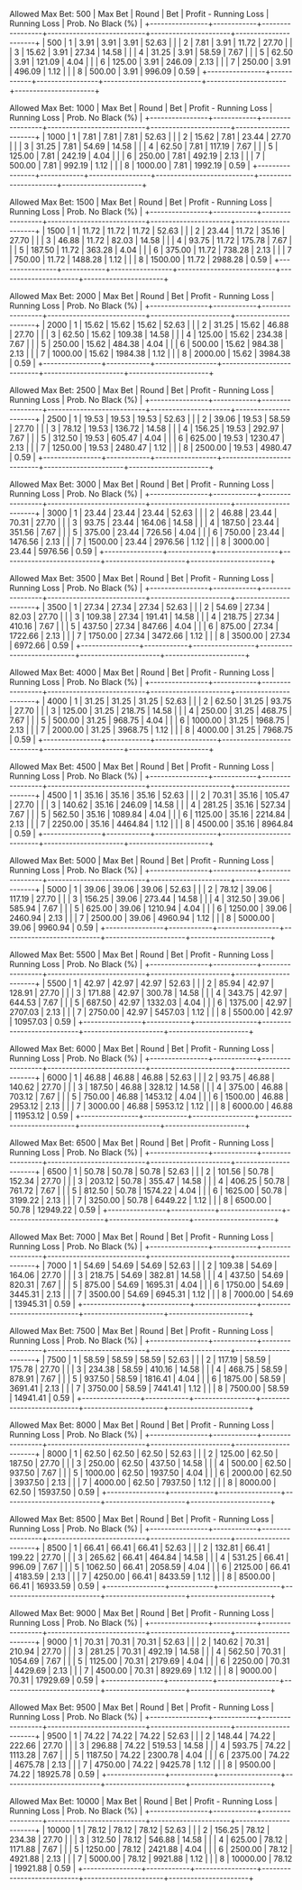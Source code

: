 Allowed Max Bet: 500
|    Max Bet     |   Round    |       Bet       |   Profit - Running Loss   |     Running Loss     |  Prob. No Black (%)  |
+----------------+------------+-----------------+---------------------------+----------------------+----------------------+
| 500            | 1          | 3.91            | 3.91                      | 3.91                 | 52.63                |
|                | 2          | 7.81            | 3.91                      | 11.72                | 27.70                |
|                | 3          | 15.62           | 3.91                      | 27.34                | 14.58                |
|                | 4          | 31.25           | 3.91                      | 58.59                | 7.67                 |
|                | 5          | 62.50           | 3.91                      | 121.09               | 4.04                 |
|                | 6          | 125.00          | 3.91                      | 246.09               | 2.13                 |
|                | 7          | 250.00          | 3.91                      | 496.09               | 1.12                 |
|                | 8          | 500.00          | 3.91                      | 996.09               | 0.59                 |
+----------------+------------+-----------------+---------------------------+----------------------+----------------------+


Allowed Max Bet: 1000
|    Max Bet     |   Round    |       Bet       |   Profit - Running Loss   |     Running Loss     |  Prob. No Black (%)  |
+----------------+------------+-----------------+---------------------------+----------------------+----------------------+
| 1000           | 1          | 7.81            | 7.81                      | 7.81                 | 52.63                |
|                | 2          | 15.62           | 7.81                      | 23.44                | 27.70                |
|                | 3          | 31.25           | 7.81                      | 54.69                | 14.58                |
|                | 4          | 62.50           | 7.81                      | 117.19               | 7.67                 |
|                | 5          | 125.00          | 7.81                      | 242.19               | 4.04                 |
|                | 6          | 250.00          | 7.81                      | 492.19               | 2.13                 |
|                | 7          | 500.00          | 7.81                      | 992.19               | 1.12                 |
|                | 8          | 1000.00         | 7.81                      | 1992.19              | 0.59                 |
+----------------+------------+-----------------+---------------------------+----------------------+----------------------+


Allowed Max Bet: 1500
|    Max Bet     |   Round    |       Bet       |   Profit - Running Loss   |     Running Loss     |  Prob. No Black (%)  |
+----------------+------------+-----------------+---------------------------+----------------------+----------------------+
| 1500           | 1          | 11.72           | 11.72                     | 11.72                | 52.63                |
|                | 2          | 23.44           | 11.72                     | 35.16                | 27.70                |
|                | 3          | 46.88           | 11.72                     | 82.03                | 14.58                |
|                | 4          | 93.75           | 11.72                     | 175.78               | 7.67                 |
|                | 5          | 187.50          | 11.72                     | 363.28               | 4.04                 |
|                | 6          | 375.00          | 11.72                     | 738.28               | 2.13                 |
|                | 7          | 750.00          | 11.72                     | 1488.28              | 1.12                 |
|                | 8          | 1500.00         | 11.72                     | 2988.28              | 0.59                 |
+----------------+------------+-----------------+---------------------------+----------------------+----------------------+


Allowed Max Bet: 2000
|    Max Bet     |   Round    |       Bet       |   Profit - Running Loss   |     Running Loss     |  Prob. No Black (%)  |
+----------------+------------+-----------------+---------------------------+----------------------+----------------------+
| 2000           | 1          | 15.62           | 15.62                     | 15.62                | 52.63                |
|                | 2          | 31.25           | 15.62                     | 46.88                | 27.70                |
|                | 3          | 62.50           | 15.62                     | 109.38               | 14.58                |
|                | 4          | 125.00          | 15.62                     | 234.38               | 7.67                 |
|                | 5          | 250.00          | 15.62                     | 484.38               | 4.04                 |
|                | 6          | 500.00          | 15.62                     | 984.38               | 2.13                 |
|                | 7          | 1000.00         | 15.62                     | 1984.38              | 1.12                 |
|                | 8          | 2000.00         | 15.62                     | 3984.38              | 0.59                 |
+----------------+------------+-----------------+---------------------------+----------------------+----------------------+


Allowed Max Bet: 2500
|    Max Bet     |   Round    |       Bet       |   Profit - Running Loss   |     Running Loss     |  Prob. No Black (%)  |
+----------------+------------+-----------------+---------------------------+----------------------+----------------------+
| 2500           | 1          | 19.53           | 19.53                     | 19.53                | 52.63                |
|                | 2          | 39.06           | 19.53                     | 58.59                | 27.70                |
|                | 3          | 78.12           | 19.53                     | 136.72               | 14.58                |
|                | 4          | 156.25          | 19.53                     | 292.97               | 7.67                 |
|                | 5          | 312.50          | 19.53                     | 605.47               | 4.04                 |
|                | 6          | 625.00          | 19.53                     | 1230.47              | 2.13                 |
|                | 7          | 1250.00         | 19.53                     | 2480.47              | 1.12                 |
|                | 8          | 2500.00         | 19.53                     | 4980.47              | 0.59                 |
+----------------+------------+-----------------+---------------------------+----------------------+----------------------+


Allowed Max Bet: 3000
|    Max Bet     |   Round    |       Bet       |   Profit - Running Loss   |     Running Loss     |  Prob. No Black (%)  |
+----------------+------------+-----------------+---------------------------+----------------------+----------------------+
| 3000           | 1          | 23.44           | 23.44                     | 23.44                | 52.63                |
|                | 2          | 46.88           | 23.44                     | 70.31                | 27.70                |
|                | 3          | 93.75           | 23.44                     | 164.06               | 14.58                |
|                | 4          | 187.50          | 23.44                     | 351.56               | 7.67                 |
|                | 5          | 375.00          | 23.44                     | 726.56               | 4.04                 |
|                | 6          | 750.00          | 23.44                     | 1476.56              | 2.13                 |
|                | 7          | 1500.00         | 23.44                     | 2976.56              | 1.12                 |
|                | 8          | 3000.00         | 23.44                     | 5976.56              | 0.59                 |
+----------------+------------+-----------------+---------------------------+----------------------+----------------------+


Allowed Max Bet: 3500
|    Max Bet     |   Round    |       Bet       |   Profit - Running Loss   |     Running Loss     |  Prob. No Black (%)  |
+----------------+------------+-----------------+---------------------------+----------------------+----------------------+
| 3500           | 1          | 27.34           | 27.34                     | 27.34                | 52.63                |
|                | 2          | 54.69           | 27.34                     | 82.03                | 27.70                |
|                | 3          | 109.38          | 27.34                     | 191.41               | 14.58                |
|                | 4          | 218.75          | 27.34                     | 410.16               | 7.67                 |
|                | 5          | 437.50          | 27.34                     | 847.66               | 4.04                 |
|                | 6          | 875.00          | 27.34                     | 1722.66              | 2.13                 |
|                | 7          | 1750.00         | 27.34                     | 3472.66              | 1.12                 |
|                | 8          | 3500.00         | 27.34                     | 6972.66              | 0.59                 |
+----------------+------------+-----------------+---------------------------+----------------------+----------------------+


Allowed Max Bet: 4000
|    Max Bet     |   Round    |       Bet       |   Profit - Running Loss   |     Running Loss     |  Prob. No Black (%)  |
+----------------+------------+-----------------+---------------------------+----------------------+----------------------+
| 4000           | 1          | 31.25           | 31.25                     | 31.25                | 52.63                |
|                | 2          | 62.50           | 31.25                     | 93.75                | 27.70                |
|                | 3          | 125.00          | 31.25                     | 218.75               | 14.58                |
|                | 4          | 250.00          | 31.25                     | 468.75               | 7.67                 |
|                | 5          | 500.00          | 31.25                     | 968.75               | 4.04                 |
|                | 6          | 1000.00         | 31.25                     | 1968.75              | 2.13                 |
|                | 7          | 2000.00         | 31.25                     | 3968.75              | 1.12                 |
|                | 8          | 4000.00         | 31.25                     | 7968.75              | 0.59                 |
+----------------+------------+-----------------+---------------------------+----------------------+----------------------+


Allowed Max Bet: 4500
|    Max Bet     |   Round    |       Bet       |   Profit - Running Loss   |     Running Loss     |  Prob. No Black (%)  |
+----------------+------------+-----------------+---------------------------+----------------------+----------------------+
| 4500           | 1          | 35.16           | 35.16                     | 35.16                | 52.63                |
|                | 2          | 70.31           | 35.16                     | 105.47               | 27.70                |
|                | 3          | 140.62          | 35.16                     | 246.09               | 14.58                |
|                | 4          | 281.25          | 35.16                     | 527.34               | 7.67                 |
|                | 5          | 562.50          | 35.16                     | 1089.84              | 4.04                 |
|                | 6          | 1125.00         | 35.16                     | 2214.84              | 2.13                 |
|                | 7          | 2250.00         | 35.16                     | 4464.84              | 1.12                 |
|                | 8          | 4500.00         | 35.16                     | 8964.84              | 0.59                 |
+----------------+------------+-----------------+---------------------------+----------------------+----------------------+


Allowed Max Bet: 5000
|    Max Bet     |   Round    |       Bet       |   Profit - Running Loss   |     Running Loss     |  Prob. No Black (%)  |
+----------------+------------+-----------------+---------------------------+----------------------+----------------------+
| 5000           | 1          | 39.06           | 39.06                     | 39.06                | 52.63                |
|                | 2          | 78.12           | 39.06                     | 117.19               | 27.70                |
|                | 3          | 156.25          | 39.06                     | 273.44               | 14.58                |
|                | 4          | 312.50          | 39.06                     | 585.94               | 7.67                 |
|                | 5          | 625.00          | 39.06                     | 1210.94              | 4.04                 |
|                | 6          | 1250.00         | 39.06                     | 2460.94              | 2.13                 |
|                | 7          | 2500.00         | 39.06                     | 4960.94              | 1.12                 |
|                | 8          | 5000.00         | 39.06                     | 9960.94              | 0.59                 |
+----------------+------------+-----------------+---------------------------+----------------------+----------------------+


Allowed Max Bet: 5500
|    Max Bet     |   Round    |       Bet       |   Profit - Running Loss   |     Running Loss     |  Prob. No Black (%)  |
+----------------+------------+-----------------+---------------------------+----------------------+----------------------+
| 5500           | 1          | 42.97           | 42.97                     | 42.97                | 52.63                |
|                | 2          | 85.94           | 42.97                     | 128.91               | 27.70                |
|                | 3          | 171.88          | 42.97                     | 300.78               | 14.58                |
|                | 4          | 343.75          | 42.97                     | 644.53               | 7.67                 |
|                | 5          | 687.50          | 42.97                     | 1332.03              | 4.04                 |
|                | 6          | 1375.00         | 42.97                     | 2707.03              | 2.13                 |
|                | 7          | 2750.00         | 42.97                     | 5457.03              | 1.12                 |
|                | 8          | 5500.00         | 42.97                     | 10957.03             | 0.59                 |
+----------------+------------+-----------------+---------------------------+----------------------+----------------------+


Allowed Max Bet: 6000
|    Max Bet     |   Round    |       Bet       |   Profit - Running Loss   |     Running Loss     |  Prob. No Black (%)  |
+----------------+------------+-----------------+---------------------------+----------------------+----------------------+
| 6000           | 1          | 46.88           | 46.88                     | 46.88                | 52.63                |
|                | 2          | 93.75           | 46.88                     | 140.62               | 27.70                |
|                | 3          | 187.50          | 46.88                     | 328.12               | 14.58                |
|                | 4          | 375.00          | 46.88                     | 703.12               | 7.67                 |
|                | 5          | 750.00          | 46.88                     | 1453.12              | 4.04                 |
|                | 6          | 1500.00         | 46.88                     | 2953.12              | 2.13                 |
|                | 7          | 3000.00         | 46.88                     | 5953.12              | 1.12                 |
|                | 8          | 6000.00         | 46.88                     | 11953.12             | 0.59                 |
+----------------+------------+-----------------+---------------------------+----------------------+----------------------+


Allowed Max Bet: 6500
|    Max Bet     |   Round    |       Bet       |   Profit - Running Loss   |     Running Loss     |  Prob. No Black (%)  |
+----------------+------------+-----------------+---------------------------+----------------------+----------------------+
| 6500           | 1          | 50.78           | 50.78                     | 50.78                | 52.63                |
|                | 2          | 101.56          | 50.78                     | 152.34               | 27.70                |
|                | 3          | 203.12          | 50.78                     | 355.47               | 14.58                |
|                | 4          | 406.25          | 50.78                     | 761.72               | 7.67                 |
|                | 5          | 812.50          | 50.78                     | 1574.22              | 4.04                 |
|                | 6          | 1625.00         | 50.78                     | 3199.22              | 2.13                 |
|                | 7          | 3250.00         | 50.78                     | 6449.22              | 1.12                 |
|                | 8          | 6500.00         | 50.78                     | 12949.22             | 0.59                 |
+----------------+------------+-----------------+---------------------------+----------------------+----------------------+


Allowed Max Bet: 7000
|    Max Bet     |   Round    |       Bet       |   Profit - Running Loss   |     Running Loss     |  Prob. No Black (%)  |
+----------------+------------+-----------------+---------------------------+----------------------+----------------------+
| 7000           | 1          | 54.69           | 54.69                     | 54.69                | 52.63                |
|                | 2          | 109.38          | 54.69                     | 164.06               | 27.70                |
|                | 3          | 218.75          | 54.69                     | 382.81               | 14.58                |
|                | 4          | 437.50          | 54.69                     | 820.31               | 7.67                 |
|                | 5          | 875.00          | 54.69                     | 1695.31              | 4.04                 |
|                | 6          | 1750.00         | 54.69                     | 3445.31              | 2.13                 |
|                | 7          | 3500.00         | 54.69                     | 6945.31              | 1.12                 |
|                | 8          | 7000.00         | 54.69                     | 13945.31             | 0.59                 |
+----------------+------------+-----------------+---------------------------+----------------------+----------------------+


Allowed Max Bet: 7500
|    Max Bet     |   Round    |       Bet       |   Profit - Running Loss   |     Running Loss     |  Prob. No Black (%)  |
+----------------+------------+-----------------+---------------------------+----------------------+----------------------+
| 7500           | 1          | 58.59           | 58.59                     | 58.59                | 52.63                |
|                | 2          | 117.19          | 58.59                     | 175.78               | 27.70                |
|                | 3          | 234.38          | 58.59                     | 410.16               | 14.58                |
|                | 4          | 468.75          | 58.59                     | 878.91               | 7.67                 |
|                | 5          | 937.50          | 58.59                     | 1816.41              | 4.04                 |
|                | 6          | 1875.00         | 58.59                     | 3691.41              | 2.13                 |
|                | 7          | 3750.00         | 58.59                     | 7441.41              | 1.12                 |
|                | 8          | 7500.00         | 58.59                     | 14941.41             | 0.59                 |
+----------------+------------+-----------------+---------------------------+----------------------+----------------------+


Allowed Max Bet: 8000
|    Max Bet     |   Round    |       Bet       |   Profit - Running Loss   |     Running Loss     |  Prob. No Black (%)  |
+----------------+------------+-----------------+---------------------------+----------------------+----------------------+
| 8000           | 1          | 62.50           | 62.50                     | 62.50                | 52.63                |
|                | 2          | 125.00          | 62.50                     | 187.50               | 27.70                |
|                | 3          | 250.00          | 62.50                     | 437.50               | 14.58                |
|                | 4          | 500.00          | 62.50                     | 937.50               | 7.67                 |
|                | 5          | 1000.00         | 62.50                     | 1937.50              | 4.04                 |
|                | 6          | 2000.00         | 62.50                     | 3937.50              | 2.13                 |
|                | 7          | 4000.00         | 62.50                     | 7937.50              | 1.12                 |
|                | 8          | 8000.00         | 62.50                     | 15937.50             | 0.59                 |
+----------------+------------+-----------------+---------------------------+----------------------+----------------------+


Allowed Max Bet: 8500
|    Max Bet     |   Round    |       Bet       |   Profit - Running Loss   |     Running Loss     |  Prob. No Black (%)  |
+----------------+------------+-----------------+---------------------------+----------------------+----------------------+
| 8500           | 1          | 66.41           | 66.41                     | 66.41                | 52.63                |
|                | 2          | 132.81          | 66.41                     | 199.22               | 27.70                |
|                | 3          | 265.62          | 66.41                     | 464.84               | 14.58                |
|                | 4          | 531.25          | 66.41                     | 996.09               | 7.67                 |
|                | 5          | 1062.50         | 66.41                     | 2058.59              | 4.04                 |
|                | 6          | 2125.00         | 66.41                     | 4183.59              | 2.13                 |
|                | 7          | 4250.00         | 66.41                     | 8433.59              | 1.12                 |
|                | 8          | 8500.00         | 66.41                     | 16933.59             | 0.59                 |
+----------------+------------+-----------------+---------------------------+----------------------+----------------------+


Allowed Max Bet: 9000
|    Max Bet     |   Round    |       Bet       |   Profit - Running Loss   |     Running Loss     |  Prob. No Black (%)  |
+----------------+------------+-----------------+---------------------------+----------------------+----------------------+
| 9000           | 1          | 70.31           | 70.31                     | 70.31                | 52.63                |
|                | 2          | 140.62          | 70.31                     | 210.94               | 27.70                |
|                | 3          | 281.25          | 70.31                     | 492.19               | 14.58                |
|                | 4          | 562.50          | 70.31                     | 1054.69              | 7.67                 |
|                | 5          | 1125.00         | 70.31                     | 2179.69              | 4.04                 |
|                | 6          | 2250.00         | 70.31                     | 4429.69              | 2.13                 |
|                | 7          | 4500.00         | 70.31                     | 8929.69              | 1.12                 |
|                | 8          | 9000.00         | 70.31                     | 17929.69             | 0.59                 |
+----------------+------------+-----------------+---------------------------+----------------------+----------------------+


Allowed Max Bet: 9500
|    Max Bet     |   Round    |       Bet       |   Profit - Running Loss   |     Running Loss     |  Prob. No Black (%)  |
+----------------+------------+-----------------+---------------------------+----------------------+----------------------+
| 9500           | 1          | 74.22           | 74.22                     | 74.22                | 52.63                |
|                | 2          | 148.44          | 74.22                     | 222.66               | 27.70                |
|                | 3          | 296.88          | 74.22                     | 519.53               | 14.58                |
|                | 4          | 593.75          | 74.22                     | 1113.28              | 7.67                 |
|                | 5          | 1187.50         | 74.22                     | 2300.78              | 4.04                 |
|                | 6          | 2375.00         | 74.22                     | 4675.78              | 2.13                 |
|                | 7          | 4750.00         | 74.22                     | 9425.78              | 1.12                 |
|                | 8          | 9500.00         | 74.22                     | 18925.78             | 0.59                 |
+----------------+------------+-----------------+---------------------------+----------------------+----------------------+


Allowed Max Bet: 10000
|    Max Bet     |   Round    |       Bet       |   Profit - Running Loss   |     Running Loss     |  Prob. No Black (%)  |
+----------------+------------+-----------------+---------------------------+----------------------+----------------------+
| 10000          | 1          | 78.12           | 78.12                     | 78.12                | 52.63                |
|                | 2          | 156.25          | 78.12                     | 234.38               | 27.70                |
|                | 3          | 312.50          | 78.12                     | 546.88               | 14.58                |
|                | 4          | 625.00          | 78.12                     | 1171.88              | 7.67                 |
|                | 5          | 1250.00         | 78.12                     | 2421.88              | 4.04                 |
|                | 6          | 2500.00         | 78.12                     | 4921.88              | 2.13                 |
|                | 7          | 5000.00         | 78.12                     | 9921.88              | 1.12                 |
|                | 8          | 10000.00        | 78.12                     | 19921.88             | 0.59                 |
+----------------+------------+-----------------+---------------------------+----------------------+----------------------+


